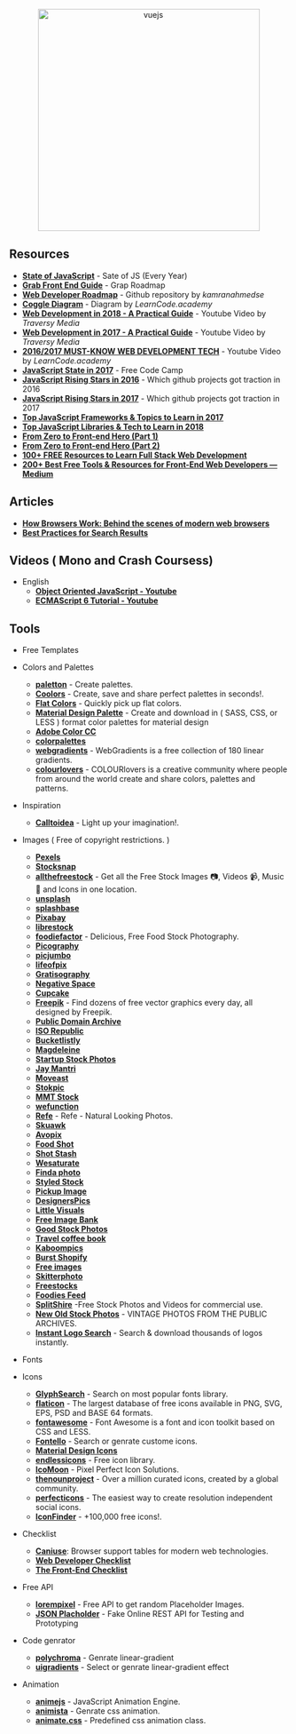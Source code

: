 <p align="center">
  <img width="400" src="https://cdn.dribbble.com/users/751348/screenshots/2329465/open-position-frontend-developer-dribbble-2-preview.png"  alt="vuejs">
</p>

## Resources
+ **[State of JavaScript](https://stateofjs.com/)** - Sate of JS (Every Year)
+ **[Grab Front End Guide](https://github.com/grab/front-end-guide)** - Grap Roadmap
+ **[Web Developer Roadmap](https://github.com/kamranahmedse/developer-roadmap)** - Github repository by _kamranahmedse_
+ **[Coggle Diagram](https://coggle.it/diagram/Vz9LvW8byvN0I38x)** - Diagram by _LearnCode.academy_
+ **[Web Development in 2018 - A Practical Guide](https://www.youtube.com/watch?v=Zftx68K-1D4)** - Youtube Video by _Traversy Media_
+ **[Web Development in 2017 - A Practical Guide](https://www.youtube.com/watch?v=9hDKfBKuXjI)** - Youtube Video by _Traversy Media_
+ **[2016/2017 MUST-KNOW WEB DEVELOPMENT TECH](https://www.youtube.com/watch?v=sBzRwzY7G-k)** - Youtube Video by _LearnCode.academy_
+ **[JavaScript State in 2017](https://medium.freecodecamp.org/a-look-back-at-the-state-of-javascript-in-2017-a5b7f562e977)** - Free Code Camp
+ **[JavaScript Rising Stars in 2016](https://risingstars2016.js.org/)** - Which github projects got traction in 2016
+ **[JavaScript Rising Stars in 2017](https://risingstars.js.org/2017/en/)** - Which github projects got traction in 2017
+ **[Top JavaScript Frameworks & Topics to Learn in 2017](https://medium.com/javascript-scene/top-javascript-frameworks-topics-to-learn-in-2017-700a397b711)** 
+ **[Top JavaScript Libraries & Tech to Learn in 2018 ](https://medium.com/javascript-scene/top-javascript-libraries-tech-to-learn-in-2018-c38028e028e6)** 
+ **[From Zero to Front-end Hero (Part 1)](https://medium.freecodecamp.com/from-zero-to-front-end-hero-part-1-7d4f7f0bff02)**
+ **[From Zero to Front-end Hero (Part 2)](https://medium.freecodecamp.com/from-zero-to-front-end-hero-part-2-adfa4824da9b)**
+ **[100+ FREE Resources to Learn Full Stack Web Development](https://github.com/bmorelli25/Become-A-Full-Stack-Web-Developer)**
+ **[200+ Best Free Tools & Resources for Front-End Web Developers — Medium](https://medium.com/@ti_asif/200-best-free-tools-resources-for-front-end-web-developers-3fb3c415a643#.oq3s5llo4)**

## Articles
+ **[How Browsers Work: Behind the scenes of modern web browsers](https://www.html5rocks.com/en/tutorials/internals/howbrowserswork/)**
+ **[Best Practices for Search Results](https://uxplanet.org/best-practices-for-search-results-1bbed9d7a311)**

## Videos ( Mono and Crash Coursess)
* English
  + **[Object Oriented JavaScript - Youtube](https://www.youtube.com/watch?v=O8wwnhdkPE4)**
  + **[ECMAScript 6 Tutorial - Youtube](https://www.youtube.com/watch?v=Jakoi0G8lBg&t=2s)**

## Tools

- Free Templates

- Colors and Palettes
  + **[paletton](http://paletton.com)** - Create palettes.
  + **[Coolors](https://coolors.co/)** - Create, save and share perfect palettes in seconds!.
  + **[Flat Colors](http://flatuicolors.com/)** - Quickly pick up flat colors.
  + **[Material Design Palette](https://www.materialpalette.com/)** - Create and download in ( SASS, CSS, or LESS ) format color palettes for material design
  + **[Adobe Color CC](https://color.adobe.com/create/color-wheel/)**
  + **[colorpalettes](http://colorpalettes.net/)**
  + **[webgradients](https://webgradients.com/)** - WebGradients is a free collection of 180 linear gradients.
  + **[colourlovers](http://www.colourlovers.com/)** - COLOURlovers is a creative community where people from around the world create
and share colors, palettes and patterns.

- Inspiration
  + **[Calltoidea](http://www.calltoidea.com/)** - Light up your imagination!.

- Images ( Free of copyright restrictions. )
  + **[Pexels](https://www.pexels.com/)**
  + **[Stocksnap](https://stocksnap.io/)**
  + **[allthefreestock](http://allthefreestock.com/)** - Get all the Free Stock Images 📷, Videos 📹, Music 🎼 and Icons in one location.
  + **[unsplash](https://unsplash.com/)**
  + **[splashbase](http://www.splashbase.co/)**
  + **[Pixabay](https://pixabay.com/)**
  + **[librestock](http://librestock.com/)**
  + **[foodiefactor](https://foodiefactor.com/)** - Delicious, Free Food Stock Photography.
  + **[Picography](https://picography.co/)**
  + **[picjumbo](https://picjumbo.com/)**
  + **[lifeofpix](http://www.lifeofpix.com/)**
  + **[Gratisography](https://gratisography.com/)**
  + **[Negative Space](https://negativespace.co/)**
  + **[Cupcake](http://cupcake.nilssonlee.se/)**
  + **[Freepik](https://www.freepik.com/)** - Find dozens of free vector graphics every day, all designed by Freepik.
  + **[Public Domain Archive](http://publicdomainarchive.com/)**
  + **[ISO Republic](https://isorepublic.com/)**
  + **[Bucketlistly](http://photos.bucketlistly.com/)**
  + **[Magdeleine](https://magdeleine.co/browse/)**
  + **[Startup Stock Photos](http://startupstockphotos.com/)**
  + **[Jay Mantri](http://jaymantri.com/)**
  + **[Moveast](http://moveast.me/)**
  + **[Stokpic](http://stokpic.com/)**
  + **[MMT Stock](https://mmtstock.com/)**
  + **[wefunction](http://wefunction.com/category/free-photos/)**
  + **[Refe](http://getrefe.com/downloads/category/free/)** - Refe - Natural Looking Photos.
  + **[Skuawk](http://skuawk.com)**
  + **[Avopix](https://avopix.com)**
  + **[Food Shot](https://foodshot.co)**
  + **[Shot Stash](https://shotstash.com)**
  + **[Wesaturate](https://www.wesaturate.com)**
  + **[Finda photo](http://finda.photo)**
  + **[Styled Stock](https://styledstock.co/)**
  + **[Pickup Image](http://pickupimage.com)**
  + **[DesignersPics](http://www.designerspics.com)**
  + **[Little Visuals](http://littlevisuals.co)**
  + **[Free Image Bank](http://www.freemagebank.com)**
  + **[Good Stock Photos](https://goodstock.photos)**
  + **[Travel coffee book](http://travelcoffeebook.com)**
  + **[Kaboompics](https://kaboompics.com)**
  + **[Burst Shopify](https://burst.shopify.com)**
  + **[Free images](https://www.freeimages.com)**
  + **[Skitterphoto](https://skitterphoto.com/)**
  + **[Freestocks](https://freestocks.org)**
  + **[Foodies Feed](https://www.foodiesfeed.com/)**
  + **[SplitShire](https://www.splitshire.com/)** -Free Stock Photos and Videos for commercial use.
  + **[New Old Stock Photos](https://nos.twnsnd.co/)** - VINTAGE PHOTOS FROM THE PUBLIC ARCHIVES.
  + **[Instant Logo Search](http://instantlogosearch.com/)** - Search & download thousands of logos instantly.




- Fonts


- Icons
  + **[GlyphSearch](https://glyphsearch.com/)** - Search on most popular fonts library.
  + **[flaticon](https://www.flaticon.com/)** - The largest database of free icons available in PNG, SVG, EPS, PSD and BASE 64 formats.
  + **[fontawesome](http://fontawesome.io/)** - Font Awesome is a font and icon toolkit based on CSS and LESS.
  + **[Fontello](http://fontello.com/)** - Search or genrate custome icons.
  + **[Material Design Icons](http://google.github.io/material-design-icons/)**
  + **[endlessicons](http://www.endlessicons.com/)** - Free icon library.
  + **[IcoMoon](https://icomoon.io/)** - Pixel Perfect Icon Solutions.
  + **[thenounproject](https://thenounproject.com/)** - Over a million curated icons, created by a global community.
  + **[perfecticons](http://perfecticons.com/)** - The easiest way to create resolution independent social icons.
  + **[IconFinder](https://www.iconfinder.com/free_icons)** - +100,000 free icons!.


- Checklist
  + **[Caniuse](http://caniuse.com/)**: Browser support tables for modern web technologies.
  + **[Web Developer Checklist](http://webdevchecklist.com/)**
  + **[The Front-End Checklist](https://frontendchecklist.io/)**

- Free API
  + **[lorempixel](http://lorempixel.com/)** - Free API to get random Placeholder Images.
  + **[JSON Placholder](https://jsonplaceholder.typicode.com/)** - Fake Online REST API for Testing and Prototyping

- Code genrator
  + **[polychroma](https://polychroma.now.sh/)** - Genrate linear-gradient
  + **[uigradients](https://uigradients.com/)** - Select or genrate linear-gradient effect

- Animation
  + **[animejs](http://animejs.com/)** - JavaScript Animation Engine.
  + **[animista](http://animista.net/)** - Genrate css animation.
  + **[animate.css](https://daneden.github.io/animate.css/)** - Predefined css animation class.
